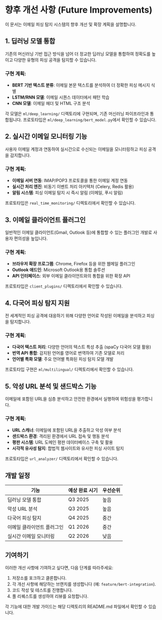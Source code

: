 # 향후 개선 사항 (Future Improvements)

이 문서는 이메일 피싱 탐지 시스템의 향후 개선 및 확장 계획을 설명합니다.

## 1. 딥러닝 모델 통합

기존의 머신러닝 기반 접근 방식을 넘어 더 정교한 딥러닝 모델을 통합하여 정확도를 높이고 다양한 유형의 피싱 공격을 탐지할 수 있습니다.

### 구현 계획:
- **BERT 기반 텍스트 분류**: 이메일 본문 텍스트를 분석하여 더 정확한 피싱 메시지 식별
- **LSTM/RNN 모델**: 이메일 시퀀스 데이터에서 패턴 학습
- **CNN 모델**: 이메일 헤더 및 HTML 구조 분석

각 모델은 `ml/deep_learning/` 디렉토리에 구현되며, 기존 머신러닝 파이프라인과 통합됩니다. 프로토타입은 `ml/deep_learning/bert_model.py`에서 확인할 수 있습니다.

## 2. 실시간 이메일 모니터링 기능

사용자 이메일 계정과 연동하여 실시간으로 수신되는 이메일을 모니터링하고 피싱 공격을 감지합니다.

### 구현 계획:
- **이메일 서버 연동**: IMAP/POP3 프로토콜을 통한 이메일 계정 연동
- **실시간 처리 엔진**: 비동기 이벤트 처리 아키텍처 (Celery, Redis 활용)
- **알림 시스템**: 피싱 이메일 탐지 시 즉시 알림 (이메일, 푸시 알림)

프로토타입은 `real_time_monitoring/` 디렉토리에서 확인할 수 있습니다.

## 3. 이메일 클라이언트 플러그인

일반적인 이메일 클라이언트(Gmail, Outlook 등)에 통합할 수 있는 플러그인 개발로 사용자 편의성을 높입니다.

### 구현 계획:
- **브라우저 확장 프로그램**: Chrome, Firefox 등을 위한 웹메일 플러그인
- **Outlook 애드인**: Microsoft Outlook용 통합 솔루션
- **API 인터페이스**: 외부 이메일 클라이언트와의 통합을 위한 확장 API

프로토타입은 `client_plugins/` 디렉토리에서 확인할 수 있습니다.

## 4. 다국어 피싱 탐지 지원

전 세계적인 피싱 공격에 대응하기 위해 다양한 언어로 작성된 이메일을 분석하고 피싱을 탐지합니다.

### 구현 계획:
- **다국어 텍스트 처리**: 다양한 언어의 텍스트 특성 추출 (spaCy 다국어 모델 활용)
- **번역 API 통합**: 감지된 언어를 영어로 번역하여 기존 모델로 처리
- **언어별 특화 모델**: 주요 언어별 특화된 피싱 탐지 모델 개발

프로토타입 구현은 `ml/multilingual/` 디렉토리에서 확인할 수 있습니다.

## 5. 악성 URL 분석 및 샌드박스 기능

이메일에 포함된 URL을 심층 분석하고 안전한 환경에서 실행하여 위험성을 평가합니다.

### 구현 계획:
- **URL 스캐너**: 이메일에 포함된 URL을 추출하고 악성 여부 분석
- **샌드박스 환경**: 격리된 환경에서 URL 접속 및 행동 분석
- **평판 시스템**: URL 도메인 평판 데이터베이스 구축 및 활용
- **시각적 유사성 탐지**: 합법적 웹사이트와 유사한 피싱 사이트 탐지

프로토타입은 `url_analyzer/` 디렉토리에서 확인할 수 있습니다.

## 개발 일정

| 기능 | 예상 완료 시기 | 우선순위 |
|------|-------------|---------|
| 딥러닝 모델 통합 | Q3 2025 | 높음 |
| 악성 URL 분석 | Q3 2025 | 높음 |
| 다국어 피싱 탐지 | Q4 2025 | 중간 |
| 이메일 클라이언트 플러그인 | Q1 2026 | 중간 |
| 실시간 이메일 모니터링 | Q2 2026 | 낮음 |

## 기여하기

이러한 개선 사항에 기여하고 싶다면, 다음 단계를 따라주세요:

1. 저장소를 포크하고 클론합니다.
2. 각 개선 사항에 해당하는 브랜치를 생성합니다 (예: `feature/bert-integration`).
3. 코드 작성 및 테스트를 진행합니다.
4. 풀 리퀘스트를 생성하여 리뷰를 요청합니다.

각 기능에 대한 개발 가이드는 해당 디렉토리의 README.md 파일에서 확인할 수 있습니다.
